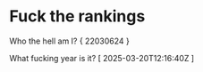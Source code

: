# Fuck the rankings

Who the hell am I?
{ 22030624 }

What fucking year is it?
[ 2025-03-20T12:16:40Z ]
